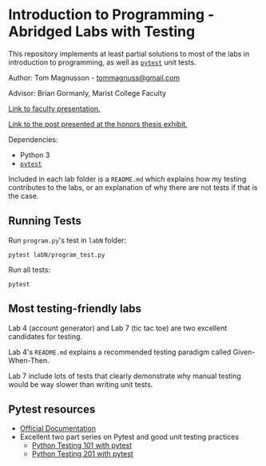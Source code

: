 # Introduction to Programming - Abridged Labs with Testing

This repository implements at least partial solutions to most of the labs in introduction to programming, as well as [`pytest`](https://docs.pytest.org/en/latest/) unit tests.

Author: Tom Magnusson - tommagnuss@gmail.com

Advisor: Brian Gormanly, Marist College Faculty

[Link to faculty presentation.](https://docs.google.com/presentation/d/1kvOafRDK2_6SGJ9UlAbz8C6-oJzBAdOrugjiGcc0nz8)

[Link to the post presented at the honors thesis exhibit.](https://drive.google.com/open?id=1dsAmFpibVRCKSTYZ_Xu5pA52RM5eZmgzth_BCppwN0g)

Dependencies:
 - Python 3
 - [`pytest`](https://docs.pytest.org/en/latest/getting-started.html)

Included in each lab folder is a `README.md` which explains how my testing contributes to the labs, or an explanation of why there are not tests if that is the case.

## Running Tests

Run `program.py`'s test in `labN` folder:
```
pytest labN/program_test.py
```

Run all tests:
```
pytest
```

## Most testing-friendly labs

Lab 4 (account generator) and Lab 7 (tic tac toe) are two excellent candidates for testing.

Lab 4's `README.md` explains a recommended testing paradigm called Given-When-Then.

Lab 7 include lots of tests that clearly demonstrate why manual testing would be way slower than writing unit tests.

## Pytest resources

 - [Official Documentation](https://docs.pytest.org/en/latest/getting-started.html)
 - Excellent two part series on Pytest and good unit testing practices
    - [Python Testing 101 with pytest](https://youtu.be/etosV2IWBF0)
    - [Python Testing 201 with pytest](https://youtu.be/fv259R38gqc)
